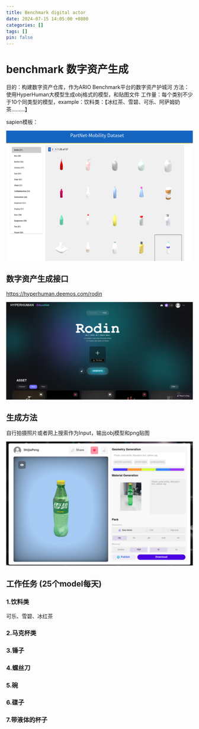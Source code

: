 ```yaml
---
title: Benchmark digital actor 
date: 2024-07-15 14:05:00 +0800
categories: []
tags: []
pin: false
---
```


# benchmark 数字资产生成
目的：构建数字资产仓库，作为ARIO Benchmark平台的数字资产护城河
方法：使用HyperHuman大模型生成obj格式的模型，和贴图文件
工作量：每个类别不少于10个同类型的模型，example：饮料类：【冰红茶、雪碧、可乐、阿萨姆奶茶.........】

sapien模板：

<img src="posts/image/4.jpg" alt="Sapien Example">

## 数字资产生成接口

https://hyperhuman.deemos.com/rodin

<img src="posts/image/1.jpg" alt="HyperHuman Home Page">

## 生成方法

自行拍摄照片或者网上搜索作为Input，输出obj模型和png贴图

<img src="posts/image/2.jpg" alt="Work Example">

## 工作任务  (25个model每天)


### 1.饮料类
可乐、雪碧、冰红茶

### 2.马克杯类

### 3.锤子

### 4.螺丝刀

### 5.碗

### 6.碟子

### 7.带液体的杯子


